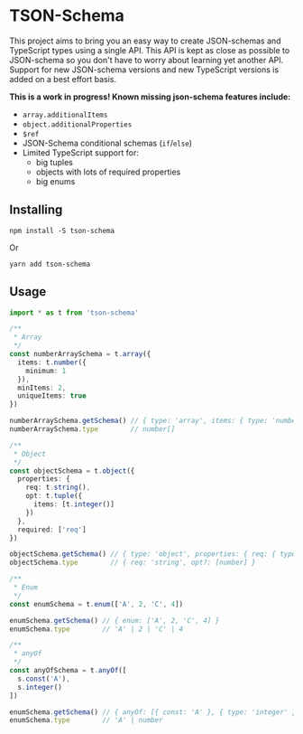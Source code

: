 # TSON-Schema

This project aims to bring you an easy way to create JSON-schemas and TypeScript types using a single API. This API is kept as close as possible to JSON-schema so you don't have to worry about learning yet another API. Support for new JSON-schema versions and new TypeScript versions is added on a best effort basis.

__This is a work in progress! Known missing json-schema features include:__

- `array.additionalItems`
- `object.additionalProperties`
- `$ref`
- JSON-Schema conditional schemas (`if`/`else`)
- Limited TypeScript support for:
   - big tuples
   - objects with lots of required properties
   - big enums

## Installing

```
npm install -S tson-schema
```

Or

```
yarn add tson-schema
```

## Usage

```ts
import * as t from 'tson-schema'

/**
 * Array
 */
const numberArraySchema = t.array({
  items: t.number({
    minimum: 1
  }),
  minItems: 2,
  uniqueItems: true
})

numberArraySchema.getSchema() // { type: 'array', items: { type: 'number', minimum: 1 }, minItems: 2, uniqueItems: true }
numberArraySchema.type        // number[]

/**
 * Object
 */
const objectSchema = t.object({
  properties: {
    req: t.string(),
    opt: t.tuple({
      items: [t.integer()]
    })
  },
  required: ['req']
})

objectSchema.getSchema() // { type: 'object', properties: { req: { type: 'string' }, opt: { type: 'array', items: [{ type: 'integer' }] } }, required: ['req'] }
objectSchema.type        // { req: 'string', opt?: [number] }

/**
 * Enum
 */
const enumSchema = t.enum(['A', 2, 'C', 4])

enumSchema.getSchema() // { enum: ['A', 2, 'C', 4] }
enumSchema.type        // 'A' | 2 | 'C' | 4

/**
 * anyOf
 */
const anyOfSchema = t.anyOf([
  s.const('A'),
  s.integer()
])

enumSchema.getSchema() // { anyOf: [{ const: 'A' }, { type: 'integer' }] }
enumSchema.type        // 'A' | number
```
